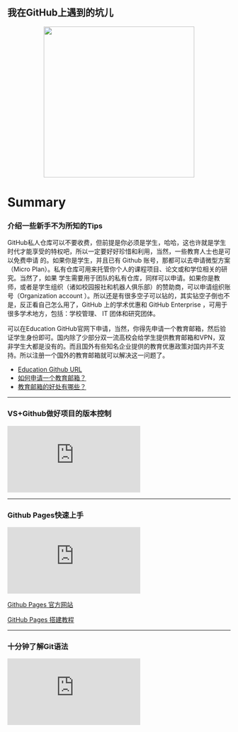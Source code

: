 ## 我在GitHub上遇到的坑儿

<div align="center">
    <img src="http://5b0988e595225.cdn.sohucs.com/images/20180522/7f1a157236944246b31318bd66c8d0ee.jpeg" width="340px">
    <br>
</div>

# Summary
### 介绍一些新手不为所知的Tips

GitHub私人仓库可以不要收费，但前提是你必须是学生，哈哈，这也许就是学生时代才能享受的特权吧，所以一定要好好珍惜和利用，当然，一些教育人士也是可以免费申请
的。如果你是学生，并且已有 Github 账号，那都可以去申请微型方案（Micro Plan）。私有仓库可用来托管你个人的课程项目、论文或和学位相关的研究。当然了，如果
学生需要用于团队的私有仓库，同样可以申请。如果你是教师，或者是学生组织（诸如校园报社和机器人俱乐部）的赞助商，可以申请组织账号（Organization  account
）。所以还是有很多空子可以钻的，其实钻空子倒也不是，反正看自己怎么用了，GitHub 上的学术优惠和 GitHub Enterprise ，可用于很多学术地方，包括：学校管理、
IT 团体和研究团体。

可以在Education GitHub官网下申请，当然，你得先申请一个教育邮箱，然后验证学生身份即可。国内除了少部分双一流高校会给学生提供教育邮箱和VPN，双非学生大都是没有的。而且国外有些知名企业提供的教育优惠政策对国内并不支持。所以注册一个国外的教育邮箱就可以解决这一问题了。

- [Education Github URL](https://education.github.com/)
- [如何申请一个教育邮箱？](https://github.com/ckjbug/xiaokui/blob/master/%E6%95%99%E8%82%B2%E7%94%B5%E9%82%AE/How%20to%20apply%20for%20an%20education%20email%20address.md)
- [教育邮箱的好处有哪些？](https://github.com/ckjbug/xiaokui/blob/master/%E6%95%99%E8%82%B2%E7%94%B5%E9%82%AE/What%20are%20the%20benefits%20of%20education%20mailboxes.md)

------------
### VS+Github做好项目的版本控制
![](https://www.easyicon.net/api/resizeApi.php?id=1217933&size=128)

------------
### Github Pages快速上手
![](https://www.easyicon.net/api/resizeApi.php?id=1173875&size=128)

[Github Pages 官方网站](https://pages.github.com/)

[GitHub Pages 搭建教程](http://gitbeijing.com/pages.html)

------------
### 十分钟了解Git语法
![](https://www.easyicon.net/api/resizeApi.php?id=580357&size=128)
